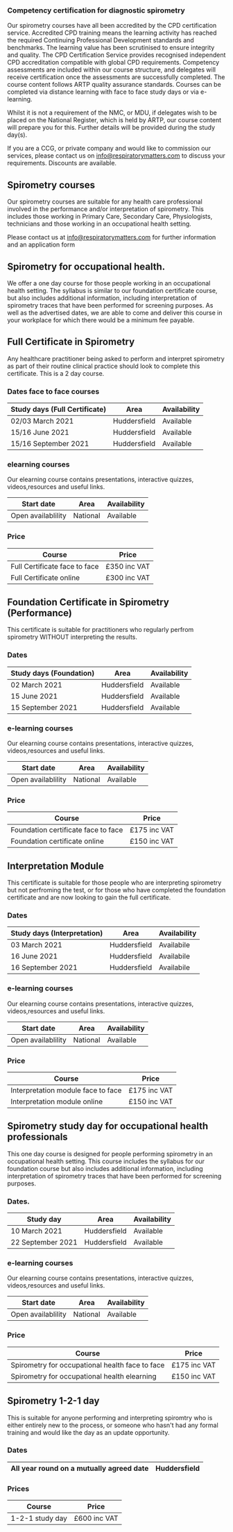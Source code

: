 ### Competency certification for diagnostic spirometry

Our spirometry courses have all been accredited by the CPD certification service. Accredited CPD training means the learning activity has reached the required Continuing Professional Development standards and benchmarks. The learning value has been scrutinised to ensure integrity and quality. The CPD Certification Service provides recognised independent CPD accreditation compatible with global CPD requirements. Competency assessments are included within our course structure, and delegates will receive certification once the assessments are successfully completed. The course content follows ARTP quality assurance standards. 
Courses can be completed via distance learning with face to face study days or via e-learning.

Whilst it is not a requirement of the NMC, or MDU, if delegates wish to be placed on the National Register, which is held by ARTP, our course content will prepare you for this. Further details will be provided during the study day(s).

If you are a CCG, or private company and would like to commission our services, please contact us on info@respiratorymatters.com to discuss your requirements. Discounts are available.


## Spirometry courses
 
Our spirometry courses are suitable for any health care professional involved in the performance and/or interpretation of spirometry. This includes those working in Primary Care, Secondary Care, Physiologists, technicians and those working in an occupational health setting.  

Please contact us at info@respiratorymatters.com for further information and an application form

## Spirometry for occupational health.

We offer a one day course for those people working in an occupational health setting. The syllabus is similar to our foundation certificate course, but also includes additional information, including interpretation of spirometry traces that have been performed for screening purposes. As well as the advertised dates, we are able to come and deliver this course in your workplace for which there would be a minimum fee payable.

## Full Certificate in Spirometry

Any healthcare practitioner being asked to perform and interpret spirometry as part of their routine clinical practice should look to complete this certificate. This is a 2 day course.

### Dates face to face courses

| Study days (Full Certificate)  | Area         |Availability|
|--------------------------------|--------------|------------
|02/03 March 2021                | Huddersfield | Available  |
|15/16 June 2021                 | Huddersfield | Available  |
|15/16 September 2021            | Huddersfield | Available  |

### elearning courses

Our elearning course contains presentations, interactive quizzes, videos,resources and useful links. 

|Start date            | Area     | Availability|
---------------------- |----------|-------------
|Open availablility    | National |  Available  |        

### Price

| Course                          | Price        |    
|---------------------------------|------------- |
| Full Certificate face to face   |£350 inc VAT  | 
| Full Certificate online         |£300 inc VAT  |

## Foundation Certificate in Spirometry (Performance)

This certificate is suitable for practitioners who regularly perfrom spirometry WITHOUT interpreting the results. 

### Dates

| Study days (Foundation)  | Area         | Availability|
|--------------------------|--------------|-------------
|02 March 2021             | Huddersfield | Available  |
|15 June 2021              | Huddersfield | Available  |
|15 September 2021         | Huddersfield | Available  |

### e-learning courses 

Our elearning course contains presentations, interactive quizzes, videos,resources and useful links. 

|Start date            | Area     | Availability|
---------------------- |----------|-------------
|Open availablility    | National |  Available  |     

### Price

| Course                                | Price          | 
|---------------------------------------|----------------|
| Foundation certificate face to face   | £175 inc VAT   |
| Foundation certificate online         | £150 inc VAT   |

## Interpretation Module

This certificate is suitable for those people who are interpreting spirometry but not perfroming the test, or for those who have completed the foundation certificate and are now looking to gain the full certificate.

### Dates

| Study days (Interpretation) | Area         | Availability|
|-----------------------------|--------------|-------------
|03 March 2021                | Huddersfield | Availabile  |
|16 June 2021                 | Huddersfield | Availabile  |
|16 September 2021            | Huddersfield | Availabile  |

### e-learning courses

Our elearning course contains presentations, interactive quizzes, videos,resources and useful links. 

|Start date            | Area     | Availability|
---------------------- |----------|-------------
|Open availablility    | National |  Available  |  

### Price

| Course                                | Price          | 
|---------------------------------------|----------------|
| Interpretation module face to face    | £175 inc VAT   |
| Interpretation module online          | £150 inc VAT   |

## Spirometry study day for occupational health professionals

This one day course is designed for people performing spirometry in an occupational health setting. This course includes the syllabus for our foundation course but also includes additional information, including interpretation of spirometry traces that have been performed for screening purposes.  

### Dates. 

| Study day                | Area         | Availability |
|--------------------------|--------------|--------------
| 10 March 2021            | Huddersfield | Available    |
| 22 September 2021        | Huddersfield | Available    |

### e-learning courses 

Our elearning course contains presentations, interactive quizzes, videos,resources and useful links. 

|Start date            | Area     | Availability|
---------------------- |----------|-------------
|Open availablility    | National |  Available  |  


### Price

| Course                                         | Price          |
|------------------------------------------------|----------------|
| Spirometry for occupational health face to face| £175 inc VAT   |
| Spirometry for occupational health elearning   | £150 inc VAT   |

## Spirometry 1-2-1 day

This is suitable for anyone performing and interpreting spiromtry who is either entirely new to the process, or someone who hasn't had any formal training and would like the day as an update opportunity.

### Dates

| All year round on a mutually agreed date| Huddersfield |
|-----------------------------------------|--------------|

### Prices

| Course                                     | Price          | 
|--------------------------------------------|----------------|
| 1-2-1 study day                            | £600 inc VAT   |
